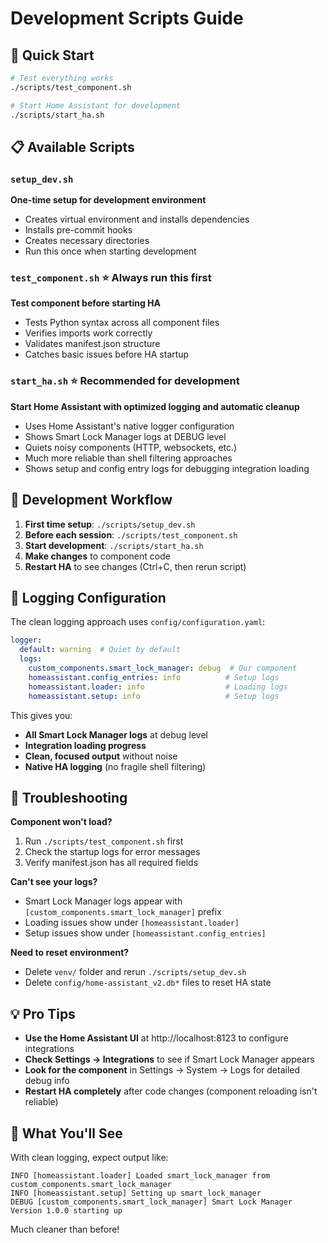 # Development Scripts Guide

## 🚀 Quick Start

```bash
# Test everything works
./scripts/test_component.sh

# Start Home Assistant for development
./scripts/start_ha.sh
```

## 📋 Available Scripts

### `setup_dev.sh`
**One-time setup for development environment**
- Creates virtual environment and installs dependencies
- Installs pre-commit hooks
- Creates necessary directories
- Run this once when starting development

### `test_component.sh` ⭐ **Always run this first**
**Test component before starting HA**
- Tests Python syntax across all component files
- Verifies imports work correctly
- Validates manifest.json structure
- Catches basic issues before HA startup

### `start_ha.sh` ⭐ **Recommended for development**
**Start Home Assistant with optimized logging and automatic cleanup**
- Uses Home Assistant's native logger configuration
- Shows Smart Lock Manager logs at DEBUG level
- Quiets noisy components (HTTP, websockets, etc.)
- Much more reliable than shell filtering approaches
- Shows setup and config entry logs for debugging integration loading

## 🎯 Development Workflow

1. **First time setup**: `./scripts/setup_dev.sh`
2. **Before each session**: `./scripts/test_component.sh`
3. **Start development**: `./scripts/start_ha.sh`
4. **Make changes** to component code
5. **Restart HA** to see changes (Ctrl+C, then rerun script)

## 🔧 Logging Configuration

The clean logging approach uses `config/configuration.yaml`:

```yaml
logger:
  default: warning  # Quiet by default
  logs:
    custom_components.smart_lock_manager: debug  # Our component
    homeassistant.config_entries: info          # Setup logs
    homeassistant.loader: info                  # Loading logs
    homeassistant.setup: info                   # Setup logs
```

This gives you:
- **All Smart Lock Manager logs** at debug level
- **Integration loading progress**
- **Clean, focused output** without noise
- **Native HA logging** (no fragile shell filtering)

## 🐛 Troubleshooting

**Component won't load?**
1. Run `./scripts/test_component.sh` first
2. Check the startup logs for error messages
3. Verify manifest.json has all required fields

**Can't see your logs?**
- Smart Lock Manager logs appear with `[custom_components.smart_lock_manager]` prefix
- Loading issues show under `[homeassistant.loader]`
- Setup issues show under `[homeassistant.config_entries]`

**Need to reset environment?**
- Delete `venv/` folder and rerun `./scripts/setup_dev.sh`
- Delete `config/home-assistant_v2.db*` files to reset HA state

## 💡 Pro Tips

- **Use the Home Assistant UI** at http://localhost:8123 to configure integrations
- **Check Settings → Integrations** to see if Smart Lock Manager appears
- **Look for the component** in Settings → System → Logs for detailed debug info
- **Restart HA completely** after code changes (component reloading isn't reliable)

## 🎨 What You'll See

With clean logging, expect output like:
```
INFO [homeassistant.loader] Loaded smart_lock_manager from custom_components.smart_lock_manager
INFO [homeassistant.setup] Setting up smart_lock_manager
DEBUG [custom_components.smart_lock_manager] Smart Lock Manager Version 1.0.0 starting up
```

Much cleaner than before!
